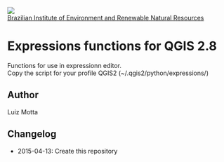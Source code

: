<!-- IBAMA logo -->
[ibama_logo]: http://upload.wikimedia.org/wikipedia/commons/thumb/8/81/Logo_IBAMA.svg/150px-Logo_IBAMA.svg.png

![][ibama_logo]  
[Brazilian Institute of Environment and Renewable Natural Resources](http://www.ibama.gov.br)

# Expressions functions for QGIS 2.8
Functions for use in expressionn editor.  
Copy the script for your profile QGIS2 (~/.qgis2/python/expressions/)

## Author
Luiz Motta

## Changelog
- 2015-04-13:
Create this repository

